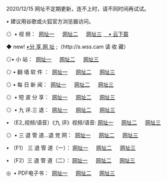 <p>2020/12/15 网址不定期更新，连不上时，请不同时间再试试。
<p>• 建议用谷歌或火狐官方浏览器访问。
<p>◎  • 视 频： 
<a href="http://hev.guitarhaven.com/" target="_blank">网址一</a> 　 
<a href="http://hrk.guitarhaven.com/" target="_blank">网址二</a> 　 
<a href="http://hrk.guitarhaven.com/b.html" target="_blank">网址三</a>
<a href="https://yadi.sk/d/d0sUeAOpal3njw" target="_blank">　• 云下载 </a></p>
<p>◆ new! <a href="http://hut.guitarhaven.com/a.html">•分 享 网 址</a> ;（http://s.wss.cam 请 收 藏） </p>

<p>◎•  小 站：  
<a href="http://hev.guitarhaven.com/f.html" target="_blank">网址一</a> 　 
<a href="http://hrk.guitarhaven.com/h.html" target="_blank">网址二</a> 　 
<a href="http://hrk.guitarhaven.com/k/" target="_blank">网址三</a></p><p>

<p>◎  • 翻 墙 软 件 ：  
<a href="http://hev.guitarhaven.com/ff/" target="_blank">网址一</a> 　 
<a href="http://hrk.guitarhaven.com/s/read/a1_nd.html" target="_blank">网址二</a> 　 
<a href="http://hrk.guitarhaven.com/ff/index.html" target="_blank">网址三</a></p>
<p>◎  • 每 日 新 闻：  
<a href="http://hev.guitarhaven.com/day/" target="_blank">网址一</a> 　 
<a href="http://hrk.guitarhaven.com/day/" target="_blank">网址二</a> 　 
<a href="http://hrk.guitarhaven.com/day/index.html" target="_blank">网址三</a></p>
<p>◎   • 短 波 分 享：  
<a href="http://hev.guitarhaven.com/h/" target="_blank">网址一</a> 　 
<a href="http://hrk.guitarhaven.com/h/" target="_blank">网址二</a> 　 
<a href="http://hrk.guitarhaven.com/h/index.html" target="_blank">网址三</a></p>
<p>◎   • 九 评.三 退：  
<a href="http://hev.guitarhaven.com/t/" target="_blank">网址一</a> 　 
<a href="http://hrk.guitarhaven.com/v2/index.html" target="_blank">网址二</a> 　 
<a href="http://hrk.guitarhaven.com/tt/index.html" target="_blank">网址三</a> 　</p>
<p>  • （E2_视频/语音）《九 评》视频/语音: 
<a href="http://hrk.guitarhaven.com/7738.html" target="_blank">网址一</a> 　 
<a href="http://hrk.guitarhaven.com/7614.html" target="_blank">网址二</a> 　 
<a href="http://hrk.guitarhaven.com/7633.html" target="_blank">网址三</a></p>
<p>◎   • 三 退 管 道...退 党 网：  
<a href="http://hev.guitarhaven.com/go/td1.html" target="_blank">网址一</a> 　 
<a href="http://hrk.guitarhaven.com/go/td2.html" target="_blank">网址二</a> 　 
<a href="http://hrk.guitarhaven.com/go/td3.html" target="_blank">网址三</a></p>
<p>  • （F1） 三 退 管 道（一）： 
<a href="http://hev.guitarhaven.com/dd/" target="_blank">网址一</a> 　 
<a href="http://hrk.guitarhaven.com/s/read/a1_tdx.html" target="_blank">网址二</a> 　 
<a href="http://hrk.guitarhaven.com/dd/" target="_blank">网址三</a></p>
<p>  • （F2）三 退 管 道（二）： 
<a href="http://hrk.guitarhaven.com/d/" target="_blank">网址一</a> 　 
<a href="http://hev.guitarhaven.com/d/index.html" target="_blank">网址二</a> 　 
<a href="http://hrk.guitarhaven.com/d/" target="_blank">网址三</a></p>
<p>◎   • PDF电子书：  
<a href="http://hev.guitarhaven.com/p/" target="_blank">网址一</a> 　 
<a href="http://hrk.guitarhaven.com/p/index.html" target="_blank">网址二</a> 　 
<a href="http://hrk.guitarhaven.com/p/" target="_blank">网址三</a></p>
